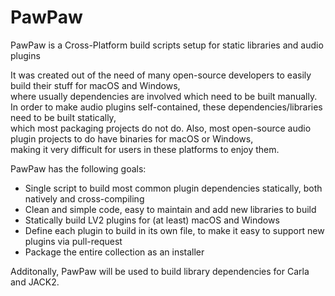 # PawPaw

PawPaw is a Cross-Platform build scripts setup for static libraries and audio plugins

It was created out of the need of many open-source developers to easily build their stuff for macOS and Windows,  
where usually dependencies are involved which need to be built manually.
In order to make audio plugins self-contained, these dependencies/libraries need to be built statically,  
which most packaging projects do not do.
Also, most open-source audio plugin projects to do have binaries for macOS or Windows,  
making it very difficult for users in these platforms to enjoy them.

PawPaw has the following goals:

 - Single script to build most common plugin dependencies statically, both natively and cross-compiling
 - Clean and simple code, easy to maintain and add new libraries to build
 - Statically build LV2 plugins for (at least) macOS and Windows
 - Define each plugin to build in its own file, to make it easy to support new plugins via pull-request
 - Package the entire collection as an installer

Additonally, PawPaw will be used to build library dependencies for Carla and JACK2.
